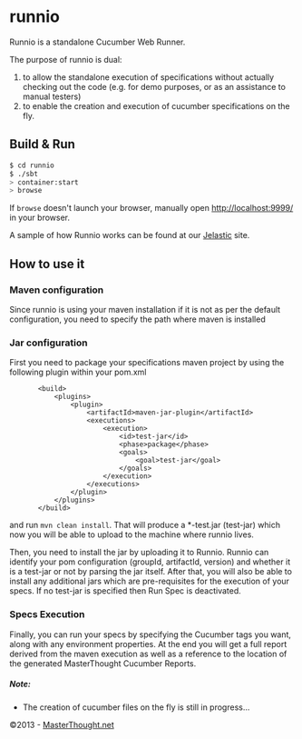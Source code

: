 # runnio #

Runnio is a standalone Cucumber Web Runner.

The purpose of runnio is dual:

1. to allow the standalone execution of specifications without actually checking out the code (e.g. for demo purposes, or as an assistance to manual testers)
2. to enable the creation and execution of cucumber specifications on the fly.

## Build & Run ##

```sh
$ cd runnio
$ ./sbt
> container:start
> browse
```

If `browse` doesn't launch your browser, manually open [http://localhost:9999/](http://localhost:9999/) in your browser.

A sample of how Runnio works can be found at our [Jelastic](http://runnio.j.layershift.co.uk/) site.

## How to use it ##

### Maven configuration ###
Since runnio is using your maven installation if it is not as per the default configuration, you need to specify the path where maven is installed

### Jar configuration ###

First you need to package your specifications maven project by using the following plugin within your pom.xml
```
       <build>
           <plugins>
               <plugin>
                   <artifactId>maven-jar-plugin</artifactId>
                   <executions>
                       <execution>
                           <id>test-jar</id>
                           <phase>package</phase>
                           <goals>
                               <goal>test-jar</goal>
                           </goals>
                       </execution>
                   </executions>
               </plugin>
           </plugins>
       </build>
```
and run `mvn clean install`. That will produce a *-test.jar (test-jar) which now you will be able to upload to the machine where runnio lives.

Then, you need to install the jar by uploading it to Runnio. Runnio can identify your pom configuration (groupId, artifactId, version) and whether it is a test-jar or not by parsing the jar itself.
After that, you will also be able to install any additional jars which are pre-requisites for the execution of your specs. If no test-jar is specified then Run Spec is deactivated.

### Specs Execution ###

Finally, you can run your specs by specifying the Cucumber tags you want, along with any environment properties.
At the end you will get a full report derived from the maven execution as well as a reference to the location of the generated MasterThought Cucumber Reports.


##### Note: #####
- The creation of cucumber files on the fly is still in progress...

&copy;2013 - [MasterThought.net](http://www.masterthought.net)


